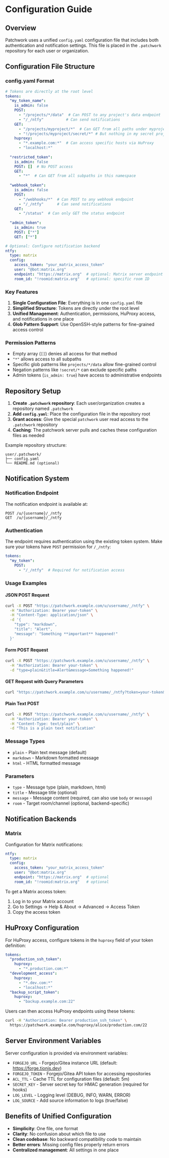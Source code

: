# Configuration Guide

## Overview

Patchwork uses a unified `config.yaml` configuration file that includes both authentication and notification settings. This file is placed in the `.patchwork` repository for each user or organization.

## Configuration File Structure

### config.yaml Format

```yaml
# Tokens are directly at the root level
tokens:
  "my_token_name":
    is_admin: false
    POST: 
      - "/projects/*/data"  # Can POST to any project's data endpoint
      - "/_/ntfy"          # Can send notifications
    GET: 
      - "/projects/myproject/*"  # Can GET from all paths under myproject
      - "!/projects/myproject/secret/*" # But nothing in my secret project
    huproxy:
      - "*.example.com:*"  # Can access specific hosts via HuProxy
      - "localhost:*"
  
  "restricted_token":
    is_admin: false
    POST: []  # No POST access
    GET: 
      - "*"  # Can GET from all subpaths in this namespace
  
  "webhook_token":
    is_admin: false
    POST: 
      - "/webhooks/*"  # Can POST to any webhook endpoint
      - "/_/ntfy"      # Can send notifications
    GET: 
      - "/status"  # Can only GET the status endpoint
  
  "admin_token":
    is_admin: true
    POST: ["*"]
    GET: ["*"]

# Optional: Configure notification backend
ntfy:
  type: matrix
  config:
    access_token: "your_matrix_access_token"
    user: "@bot:matrix.org"
    endpoint: "https://matrix.org"  # optional: Matrix server endpoint
    room_id: "!roomid:matrix.org"   # optional: specific room ID
```

### Key Features

1. **Single Configuration File**: Everything is in one `config.yaml` file
2. **Simplified Structure**: Tokens are directly under the root level
3. **Unified Management**: Authentication, permissions, HuProxy access, and notifications in one place
4. **Glob Pattern Support**: Use OpenSSH-style patterns for fine-grained access control

### Permission Patterns

- Empty array (`[]`) denies all access for that method
- `"*"` allows access to all subpaths
- Specific glob patterns like `projects/*/data` allow fine-grained control
- Negation patterns like `!secret/*` can exclude specific paths
- Admin tokens (`is_admin: true`) have access to administrative endpoints

## Repository Setup

1. **Create `.patchwork` repository**: Each user/organization creates a repository named `.patchwork`
2. **Add `config.yaml`**: Place the configuration file in the repository root
3. **Grant access**: Give the special `patchwork` user read access to the `.patchwork` repository
4. **Caching**: The patchwork server pulls and caches these configuration files as needed

Example repository structure:
```
user/.patchwork/
├── config.yaml
└── README.md (optional)
```

## Notification System

### Notification Endpoint

The notification endpoint is available at:
```
POST /u/{username}/_/ntfy
GET  /u/{username}/_/ntfy
```

### Authentication

The endpoint requires authentication using the existing token system. Make sure your tokens have `POST` permission for `/_/ntfy`:

```yaml
tokens:
  "my_token":
    POST:
      - "/_/ntfy"  # Required for notification access
```

### Usage Examples

#### JSON POST Request
```bash
curl -X POST "https://patchwork.example.com/u/username/_/ntfy" \
  -H "Authorization: Bearer your-token" \
  -H "Content-Type: application/json" \
  -d '{
    "type": "markdown",
    "title": "Alert", 
    "message": "Something **important** happened!"
  }'
```

#### Form POST Request
```bash
curl -X POST "https://patchwork.example.com/u/username/_/ntfy" \
  -H "Authorization: Bearer your-token" \
  -d "type=plain&title=Alert&message=Something happened!"
```

#### GET Request with Query Parameters
```bash
curl "https://patchwork.example.com/u/username/_/ntfy?token=your-token&type=plain&title=Alert&message=Something%20happened!"
```

#### Plain Text POST
```bash
curl -X POST "https://patchwork.example.com/u/username/_/ntfy" \
  -H "Authorization: Bearer your-token" \
  -H "Content-Type: text/plain" \
  -d "This is a plain text notification"
```

### Message Types

- `plain` - Plain text message (default)
- `markdown` - Markdown formatted message 
- `html` - HTML formatted message

### Parameters

- `type` - Message type (plain, markdown, html)
- `title` - Message title (optional)
- `message` - Message content (required, can also use `body` or `message`)
- `room` - Target room/channel (optional, backend-specific)

## Notification Backends

### Matrix

Configuration for Matrix notifications:

```yaml
ntfy:
  type: matrix
  config:
    access_token: "your_matrix_access_token"
    user: "@bot:matrix.org"
    endpoint: "https://matrix.org"  # optional
    room_id: "!roomid:matrix.org"   # optional
```

To get a Matrix access token:
1. Log in to your Matrix account
2. Go to Settings → Help & About → Advanced → Access Token
3. Copy the access token

## HuProxy Configuration

For HuProxy access, configure tokens in the `huproxy` field of your token definition:

```yaml
tokens:
  "production_ssh_token":
    huproxy:
      - "*.production.com:*"
  "development_access":
    huproxy:
      - "*.dev.com:*"
      - "localhost:*"
  "backup_script_token":
    huproxy:
      - "backup.example.com:22"
```

Users can then access HuProxy endpoints using these tokens:
```bash
curl -H "Authorization: Bearer production_ssh_token" \
  https://patchwork.example.com/huproxy/alice/production.com/22
```

## Server Environment Variables

Server configuration is provided via environment variables:
- `FORGEJO_URL` - Forgejo/Gitea instance URL (default: https://forge.tionis.dev)
- `FORGEJO_TOKEN` - Forgejo/Gitea API token for accessing repositories
- `ACL_TTL` - Cache TTL for configuration files (default: 5m)
- `SECRET_KEY` - Server secret key for HMAC generation (required for hooks)
- `LOG_LEVEL` - Logging level (DEBUG, INFO, WARN, ERROR)
- `LOG_SOURCE` - Add source information to logs (true/false)

## Benefits of Unified Configuration

- **Simplicity**: One file, one format
- **Clarity**: No confusion about which file to use
- **Clean codebase**: No backward compatibility code to maintain
- **Better errors**: Missing config files properly return errors
- **Centralized management**: All settings in one place
